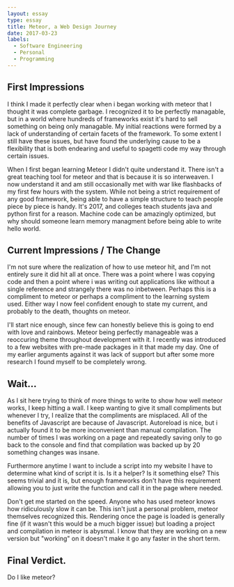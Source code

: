 ```yaml
---
layout: essay
type: essay
title: Meteor, a Web Design Journey
date: 2017-03-23
labels:
  - Software Engineering
  - Personal
  - Programming
---
```


## First Impressions

I think I made it perfectly clear when i began working with meteor that I thought it was complete garbage. I recognized it to be perfectly managable, but in a world where hundreds of frameworks exist it's hard to sell something on being only managable. My initial reactions were formed by a lack of understanding of certain facets of the framework. To some extent I still have these issues, but have found the underlying cause to be a flexibility that is both endearing and useful to spagetti code my way through certain issues. 

When I first began learning Meteor I didn't quite understand it. There isn't a great teaching tool for meteor and that is because it is so interweaven. I now understand it and am still occasionally met with war like flashbacks of my first few hours with the system. While not being a strict requirement of any good framework, being able to have a simple structure to teach people piece by piece is handy. It's 2017, and colleges teach students java and python first for a reason. Machine code can be amazingly optimized, but why should someone learn memory managment before being able to write hello world. 

## Current Impressions / The Change

I'm not sure where the realization of how to use meteor hit, and I'm not entirely sure it did hit all at once. There was a point where I was copying code and then a point where i was writing out applications like without a single reference and strangely there was no inbetween. Perhaps this is a compliment to meteor or perhaps a compliment to the learning system used. Either way I now feel confident enough to state my current, and probably to the death, thoughts on meteor. 

I'll start nice enough, since few can honestly believe this is going to end with love and rainbows. Meteor being perfectly manageable was a reoccuring theme throughout development with it. I recently was introduced to a few websites with pre-made packages in it that made my day. One of my earlier arguments against it was lack of support but after some more research I found myself to be completely wrong. 

## Wait... 

As I sit here trying to think of more things to write to show how well meteor works, I keep hitting a wall. I keep wanting to give it small compliments but whenever I try, I realize that the compliments are misplaced. All of the benefits of Javascript are because of Javascript. Autoreload is nice, but i actually found it to be more inconvenient than manual compilation. The number of times I was working on a page and repeatedly saving only to go back to the console and find that compilation was backed up by 20 something changes was insane. 

Furthermore anytime I want to include a script into my website I have to determine what kind of script it is. Is it a helper? Is it something else? This seems trivial and it is, but enough frameworks don't have this requirement allowing you to just write the function and call it in the page where needed. 

Don't get me started on the speed. Anyone who has used meteor knows how ridiculously slow it can be. This isn't just a personal problem, meteor themselves recognized this. Rendering once the page is loaded is generally fine (if it wasn't this would be a much bigger issue) but loading a project and compilation in meteor is abysmal. I know that they are working on a new version but "working" on it doesn't make it go any faster in the short term. 

## Final Verdict.
Do I like meteor?
